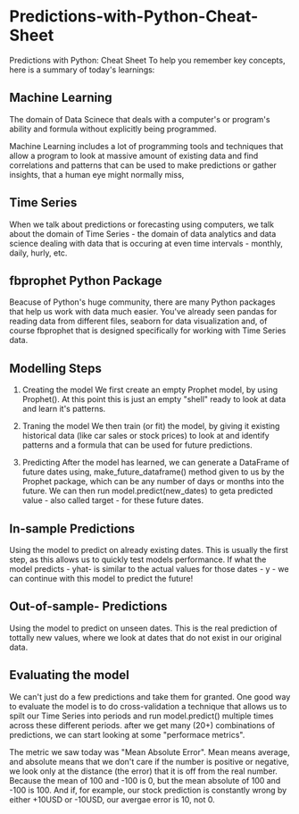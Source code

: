 # Predictions-with-Python-Cheat-Sheet
Predictions with Python: Cheat Sheet
To help you remember key concepts, here is a summary of today's learnings:

## Machine Learning
The domain of Data Scinece that deals with a computer's or program's ability and formula without explicitly being programmed.

Machine Learning includes a lot of programming tools and techniques that allow a program to look at massive amount of existing data and find correlations and patterns that can be used to make predictions or gather insights, that a human eye might normally miss,

## Time Series
When we talk about predictions or forecasting using computers, we talk about the domain of Time Series - the domain of data analytics and data science dealing with data that is occuring at even time intervals - monthly, daily, hurly, etc.

## fbprophet Python Package
Beacuse of Python's huge community, there are many Python packages that help us work with data much easier. You've already seen pandas for reading data from different files, seaborn for data visualization and, of course fbprophet that is designed specifically for working with Time Series data.

## Modelling Steps

1. Creating the model
We first create an empty Prophet model, by using Prophet(). At this point this is just an empty "shell" ready to look at data and learn it's patterns.

2. Traning the model
We then train (or fit) the model, by giving it existing historical data (like car sales or stock prices) to look at and identify patterns and a formula that can be used for future predictions.

3. Predicting
After the model has learned, we can generate a DataFrame of future dates using, make_future_dataframe() method given to us by the Prophet package, which can be any number of days or months into the future. We can then run model.predict(new_dates) to geta predicted value - also called target - for these future dates.

## In-sample Predictions
Using the model to predict on already existing dates. This is usually the first step, as this allows us to quickly test models performance. If what the model predicts - yhat- is similar to the actual values for those dates - y - we can continue with this model to predict the future!

## Out-of-sample- Predictions
Using the model to predict on unseen dates. This is the real prediction of tottally new values, where we look at dates that do not exist in our original data.

## Evaluating the model
We can't just do a few predictions and take them for granted. One good way to evaluate the model is to do cross-validation a technique that allows us to spilt our Time Series into periods and run model.predict() multiple times across these different periods. after we get many (20+) combinations of predictions, we can start looking at some "performace metrics".

The metric we saw today was "Mean Absolute Error". Mean means average, and absolute means that we don't care if the number is positive or negative, we look only at the distance (the error) that it is off from the real number. Because the mean of 100 and -100 is 0, but the mean absolute of 100 and -100 is 100. And if, for example, our stock prediction is constantly wrong by either +10USD or -10USD, our avergae error is 10, not 0.
